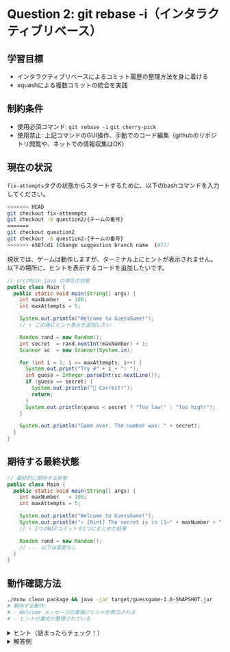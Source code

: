 # Question 2: git rebase -i（インタラクティブリベース）

## 学習目標
- インタラクティブリベースによるコミット履歴の整理方法を身に着ける
- squashによる複数コミットの統合を実践

## 制約条件
- 使用必須コマンド: `git rebase -i` `git cherry-pick`
- 使用禁止: 上記コマンドのGUI操作、手動でのコード編集（githubのリポジトリ閲覧や、ネットでの情報収集はOK）

## 現在の状況
`fix-attempts`タグの状態からスタートするために、以下のbashコマンドを入力してください。
```bash
<<<<<<< HEAD
git checkout fix-attenmpts
git checkout -b question2/{チームの番号}
=======
git checkout question2
git checkout -b question2-{チームの番号}
>>>>>>> e58fcd1 (Change suggestion branch name  (#7))
```

現状では、ゲームは動作しますが、ターミナル上にヒントが表示されません。
以下の場所に、ヒントを表示するコードを追加したいです。

```java
// src/Main.java の現在の状態
public class Main {
  public static void main(String[] args) {
    int maxNumber   = 100;
    int maxAttempts = 5;

    System.out.println("Welcome to GuessGame!");
    // ↑ この後にヒント表示を追加したい

    Random rand = new Random();
    int secret  = rand.nextInt(maxNumber) + 1;
    Scanner sc  = new Scanner(System.in);

    for (int i = 1; i <= maxAttempts; i++) {
      System.out.print("Try #" + i + ": ");
      int guess = Integer.parseInt(sc.nextLine());
      if (guess == secret) {
        System.out.println("🎉 Correct!");
        return;
      }
      System.out.println(guess < secret ? "Too low!" : "Too high!");
    }

    System.out.println("Game over. The number was: " + secret);
  }
}
```

## 期待する最終状態
```java
// 最終的に期待する状態
public class Main {
  public static void main(String[] args) {
    int maxNumber   = 100;
    int maxAttempts = 5;

    System.out.println("Welcome to GuessGame!");
    System.out.println("⚡ [Hint] The secret is in [1—" + maxNumber + "] ⚡");
    // ↑ 2つのWIPコミットを1つにまとめた結果

    Random rand = new Random();
    // ... 以下は変更なし
  }
}
```

## 動作確認方法
```bash
./mvnw clean package && java -jar target/guessgame-1.0-SNAPSHOT.jar
# 期待する動作:
# - Welcome メッセージの直後にヒントが表示される
# - ヒントの書式が整理されている
```

<details>
<summary>ヒント（詰まったらチェック！）</summary>

1. まずmasterにあるヒント関連の2つのコミットを取り込む

2. 履歴を確認してHEADから2つのコミットを対象にinteractive rebaseを実行

3. エディタで2つ目のコミットを`squash`に変更

</details>

<details>
<summary>解答例</summary>

```bash

# 1. hint関連の2つのコミットを取り込む
git cherry-pick 78f62bf313f37f2a9478a4b77b6c7600e2d1f2ab 581b7da7d2bd32b6205a7b1d053342bb423eff34


# 2. インタラクティブリベースで2つのコミットを統合
git rebase -i HEAD~2
# エディタで以下のように変更:
# pick <hint-v1のハッシュ> add hint v1
# squash <hint-formatのハッシュ> refine hint formatting

# 3. コミットメッセージを編集（デフォルトでOKなら保存して終了）

# 4. 動作確認
./mvnw clean package && java -jar target/guessgame-1.0-SNAPSHOT.jar

# 5. 履歴確認（1つのコミットにまとまっているか）
git log --oneline
```

</details>